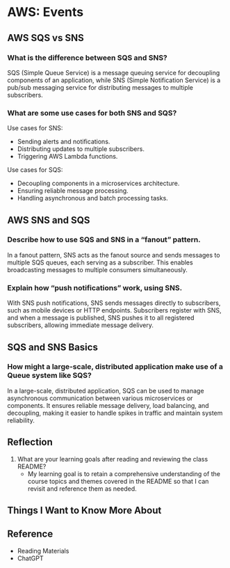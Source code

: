 # AWS: Events

## AWS SQS vs SNS

### What is the difference between SQS and SNS?
SQS (Simple Queue Service) is a message queuing service for decoupling components of an application, while SNS (Simple Notification Service) is a pub/sub messaging service for distributing messages to multiple subscribers.

### What are some use cases for both SNS and SQS?
Use cases for SNS:
- Sending alerts and notifications.
- Distributing updates to multiple subscribers.
- Triggering AWS Lambda functions.

Use cases for SQS:
- Decoupling components in a microservices architecture.
- Ensuring reliable message processing.
- Handling asynchronous and batch processing tasks.

## AWS SNS and SQS

### Describe how to use SQS and SNS in a “fanout” pattern.
In a fanout pattern, SNS acts as the fanout source and sends messages to multiple SQS queues, each serving as a subscriber. This enables broadcasting messages to multiple consumers simultaneously.

### Explain how “push notifications” work, using SNS.
With SNS push notifications, SNS sends messages directly to subscribers, such as mobile devices or HTTP endpoints. Subscribers register with SNS, and when a message is published, SNS pushes it to all registered subscribers, allowing immediate message delivery.

## SQS and SNS Basics

### How might a large-scale, distributed application make use of a Queue system like SQS?
In a large-scale, distributed application, SQS can be used to manage asynchronous communication between various microservices or components. It ensures reliable message delivery, load balancing, and decoupling, making it easier to handle spikes in traffic and maintain system reliability.

## Reflection

1. What are your learning goals after reading and reviewing the class README?
   - My learning goal is to retain a comprehensive understanding of the course topics and themes covered in the README so that I can revisit and reference them as needed.

## Things I Want to Know More About

## Reference

- Reading Materials
- ChatGPT
